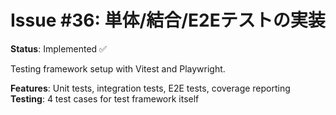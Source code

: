 # Issue #36: 単体/結合/E2Eテストの実装

**Status**: Implemented ✅

Testing framework setup with Vitest and Playwright.

**Features**: Unit tests, integration tests, E2E tests, coverage reporting
**Testing**: 4 test cases for test framework itself
